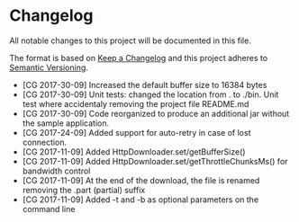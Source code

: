# Changelog
All notable changes to this project will be documented in this file.

The format is based on [Keep a Changelog](http://keepachangelog.com/en/1.0.0/)
and this project adheres to [Semantic Versioning](http://semver.org/spec/v2.0.0.html).

- [CG 2017-30-09] Increased the default buffer size to 16384 bytes
- [CG 2017-30-09] Unit tests: changed the location from . to ./bin. Unit test where accidentaly removing the project file README.md 
- [CG 2017-30-09] Code reorganized to produce an additional jar without the sample application.
- [CG 2017-24-09] Added support for auto-retry in case of lost connection.
- [CG 2017-11-09] Added HttpDownloader.set/getBufferSize()
- [CG 2017-11-09] Added HttpDownloader.set/getThrottleChunksMs() for bandwidth control
- [CG 2017-11-09] At the end of the download, the file is renamed removing the .part (partial) suffix
- [CG 2017-11-09] Added -t <throttle> and -b <bufferSize> as optional parameters on the command line 
